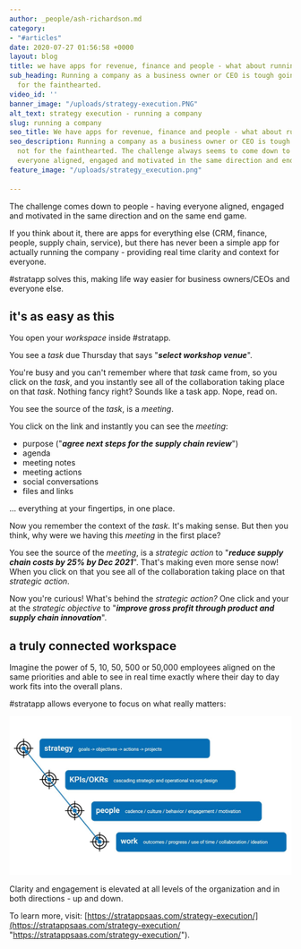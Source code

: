 ```yaml
---
author: _people/ash-richardson.md
category:
- "#articles"
date: 2020-07-27 01:56:58 +0000
layout: blog
title: we have apps for revenue, finance and people - what about running the company?
sub_heading: Running a company as a business owner or CEO is tough going, it's not
  for the fainthearted.
video_id: ''
banner_image: "/uploads/strategy-execution.PNG"
alt_text: strategy execution - running a company
slug: running a company
seo_title: We have apps for revenue, finance and people - what about running the company?
seo_description: Running a company as a business owner or CEO is tough going, it's
  not for the fainthearted. The challenge always seems to come down to people - keeping
  everyone aligned, engaged and motivated in the same direction and end game.
feature_image: "/uploads/strategy_execution.png"

---
```

The challenge comes down to people - having everyone aligned, engaged and motivated in the same direction and on the same end game.

If you think about it, there are apps for everything else (CRM, finance, people, supply chain, service), but there has never been a simple app for actually running the company - providing real time clarity and context for everyone.

\#stratapp solves this, making life way easier for business owners/CEOs and everyone else.

## it's as easy as this

You open your _workspace_ inside #stratapp.

You see a _task_ due Thursday that says "**_select workshop venue_**".

You're busy and you can't remember where that _task_ came from, so you click on the _task_, and you instantly see all of the collaboration taking place on that _task_.  Nothing fancy right?  Sounds like a task app.  Nope, read on.

You see the source of the _task_, is a _meeting_.

You click on the link and instantly you can see the _meeting_:

* purpose ("**_agree next steps for the supply chain review_**")
* agenda
* meeting notes
* meeting actions
* social conversations
* files and links

... everything at your fingertips, in one place.

Now you remember the context of the _task_.  It's making sense.  But then you think, why were we having this _meeting_ in the first place?

You see the source of the _meeting_, is a _strategic action_ to "**_reduce supply chain costs by 25% by Dec 2021_**".  That's making even more sense now!  When you click on that you see all of the collaboration taking place on that _strategic action_.

Now you're curious!  What's behind the _strategic action?_  One click and your at the _strategic objective_ to "**_improve gross profit through product and supply chain innovation_**".

## a truly connected workspace

Imagine the power of 5, 10, 50, 500 or 50,000 employees aligned on the same priorities and able to see in real time exactly where their day to day work fits into the overall plans.

\#stratapp allows everyone to focus on what really matters:

![](/uploads/connect.JPG)

Clarity and engagement is elevated at all levels of the organization and in both directions - up and down.

To learn more, visit: [https://stratappsaas.com/strategy-execution/](https://stratappsaas.com/strategy-execution/ "https://stratappsaas.com/strategy-execution/").

 